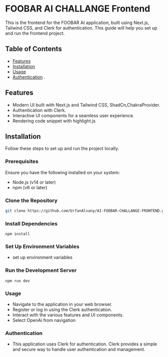 # FOOBAR AI  CHALLANGE Frontend

This is the frontend for the FOOBAR AI application, built using Next.js, Tailwind CSS, and Clerk for authentication. This guide will help you set up and run the frontend project.

## Table of Contents

- [Features](#features)
- [Installation](#installation)
- [Usage](#usage)
- [Authentication](#authentication)
.

## Features

- Modern UI built with Next.js and Tailwind CSS, ShadCn,ChakraProvider.
- Authentication with Clerk.
- Interactive UI components for a seamless user experience.
- Rendering code snippet with highlight.js

## Installation

Follow these steps to set up and run the project locally.

### Prerequisites

Ensure you have the following installed on your system:

- Node.js (v14 or later)
- npm (v6 or later)

### Clone the Repository

```sh
git clone https://github.com/UrfanAlvany/AI-FOOBAR-CHALLANGE-FRONTEND.git
```


### Install Dependencies
```npm install```


### Set Up Environment Variables
- set up environment variables

### Run the Development Server
```npm run dev```


### Usage
- Navigate to the application in your web browser.
- Register or log in using the Clerk authentication.
- Interact with the various features and UI components.
- Select OpenAi from navigation



### Authentication

- This application uses Clerk for authentication. Clerk provides a simple and secure way to handle user authentication and management.


